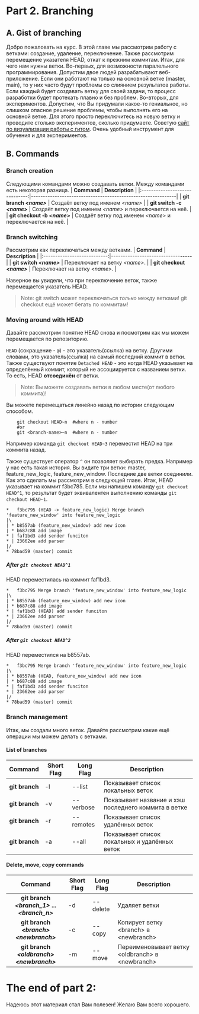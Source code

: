 # Part 2. Branching

## A. Gist of branching
 Добро пожаловать на курс. В этой главе мы рассмотрим работу с ветками: создание, удаление, переключение. Также рассмотрим перемещение указателя HEAD, откат к прежним коммитам.
 Итак, для чего нам нужны ветки. 
 Во-первых, для возможности паралельного программирования. Допустим двое людей разрабатывают веб-приложение. Если они работают на только на основной ветке (master, main), то у них часто будут проблемы со слиянием результатов работы. Если каждый будет создавать ветку для своей задачи, то процесс разработки будет протекать плавно и без проблем.
 Во-вторых, для экспериментов. Допустим, что Вы придумали какое-то гениальное, но слишком опасное решение проблемы, чтобы выполнять его на основной ветке. Для этого просто переключитесь на новую ветку и проводите столько экспериментов, сколько придумаете.
 Советую [сайт по визуализации работы с гитом](https://learngitbranching.js.org/). Очень удобный инструмент для обучения и для экспериментов.
 
## B. Commands

### Branch creation

Следующими командами можно создавать ветки. Между командами есть некоторая разница.
|           __Command__          | __Description__                                             |
|:------------------------------:|-------------------------------------------------------------|
|    __git branch *\<name\>*__   | Создаёт ветку под именем *\<name\>*                         |
|  __git switch -c *\<name\>*__  | Создаёт ветку под именем *\<name\>* и переключается на неё. |
| __git checkout -b *\<name\>*__ | Создаёт ветку под именем *\<name\>* и переключается на неё. |

### Branch switching
Рассмотрим как переключаться между ветками.
|         __Command__         | __Description__                  |
|:---------------------------:|----------------------------------|
|  __git switch *\<name\>*__  | Переключает на ветку *\<name\>*. |
| __git checkout *\<name\>*__ | Переключает на ветку *\<name\>*. |

Наверное вы увидели, что при переключение веток, также перемещается указатель HEAD.

> Note: git switch может переключаться _только_ между ветками! git checkout ещё может бегать по коммитам!
### Moving around with HEAD

Давайте рассмотрим понятие HEAD снова и посмотрим как мы можем перемещается по репозиторию. 

`HEAD` (сокращение - `@`) - это указатель(ссылка) на ветку. Другими словами, это указатель(ссылка) на самый последний коммит в ветки.
Также существуют понятие `Detached HEAD` - это когда HEAD указывает на определённый коммит, который не ассоциируется с названием ветки. То есть, HEAD __отсоединён__ от ветки.

> Note: Вы можете создавать ветки в любом месте(от любого коммита)!

Вы можете перемещаться линейно назад по истории следующим способом.
```
    git checkout HEAD~n  #where n - number
    #or 
    git <branch-name>~n  #where n - number
```
Например команда `git checkout HEAD~3` переместит HEAD на три коммита назад.

Также существует оператор `^` он позволяет выбирать предка. Например у нас есть такая история. Вы видите три ветки: master, feature_new_logic, feature_new_window. Последние две ветки соединили. Как это сделать мы рассмотрим в следующей главе.
    Итак, HEAD указывает на коммит f3bc785. Если мы напишем команду `git checkout HEAD^1`, то результат будет эквивалентен выполнению команды `git checkout HEAD~1`. 
    
```
*   f3bc795 (HEAD -> feature_new_logic) Merge branch 'feature_new_window' into feature_new_logic
|\
| * b8557ab (feature_new_window) add new icon
| * b687c88 add image
* | faf1bd3 add sender funciton
* | 23662ee add parser
|/
* 78bad59 (master) commit

```

##### After `git checkout HEAD^1`
HEAD переместилась на коммит faf1bd3.
```
*   f3bc795 Merge branch 'feature_new_window' into feature_new_logic
|\
| * b8557ab (feature_new_window) add new icon
| * b687c88 add image
* | faf1bd3 (HEAD) add sender funciton
* | 23662ee add parser
|/
* 78bad59 (master) commit

```
##### After `git checkout HEAD^2`
  HEAD переместился на b8557ab.
```
*   f3bc795 Merge branch 'feature_new_window' into feature_new_logic
|\
| * b8557ab (HEAD, feature_new_window) add new icon
| * b687c88 add image
* | faf1bd3 add sender funciton
* | 23662ee add parser
|/
* 78bad59 (master) commit

```
### Branch management

Итак, мы создали много веток. Давайте рассмотрим какие ещё операции мы можем делать с ветками.
#### List of branches

|   __Command__  | __Short Flag__ | __Long Flag__ | __Description__                                      |
|:--------------:|----------------|---------------|------------------------------------------------------|
| __git branch__ | -l             | --list        | Показывает список локальных веток                    |
| __git branch__ | -v             | --verbose     | Показывает название и хэш последнего коммита в ветке |
| __git branch__ | -r             | --remotes     | Показывает список удалённых веток                    |
| __git branch__ | -a             | --all         | Показывает список локальных и удалённых веток        |

#### Delete, move, copy commands
|                    __Command__                   | __Short Flag__ | __Long Flag__ | __Description__                                     |
|:------------------------------------------------:|----------------|---------------|-----------------------------------------------------|
| __git branch *\<branch_1\>* ... *\<branch_n\>*__ | -d             | --delete      | Удаляет ветки                                       |
| __git branch *\<branch\>* *\<newbranch\>*__      | -c             | --copy        | Копирует ветку \<branch\> в \<newbranch\>           |
| __git branch *\<oldbranch\>* *\<newbranch\>*__   | -m             | --move        | Переименовывает ветку \<oldbranch\> в \<newbranch\> |
    
# The end of part 2: 
Надеюсь этот материал стал Вам полезен! Желаю Вам всего хорошего.
